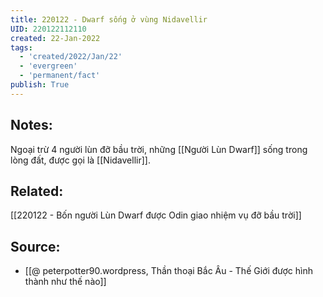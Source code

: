```yaml
---
title: 220122 - Dwarf sống ở vùng Nidavellir
UID: 220122112110
created: 22-Jan-2022
tags:
  - 'created/2022/Jan/22'
  - 'evergreen'
  - 'permanent/fact'
publish: True
---
```

## Notes:
Ngoại trừ 4 người lùn đỡ bầu trời, những [[Người Lùn Dwarf]] sống trong lòng đất, được gọi là [[Nidavellir]].

## Related:
[[220122 - Bốn người Lùn Dwarf được Odin giao nhiệm vụ đỡ bầu trời]]

## Source:
- [[@ peterpotter90.wordpress, Thần thoại Bắc Âu - Thế Giới được hình thành như thế nào]]



